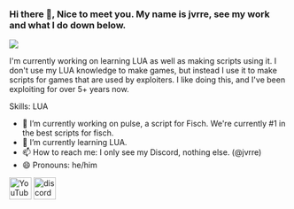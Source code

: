 ### Hi there 👋, Nice to meet you. My name is jvrre, see my work and what I do down below.
![](https://media.discordapp.net/attachments/1320483374372098130/1326614116785328128/Untitled_design-removebg-preview_1.png?ex=6780112c&is=677ebfac&hm=eb79314ae1db10ea1d5672404e3d7c1bec8522eb1e90267b3ca8665f8e50f68a&=&format=webp&quality=lossless&width=767&height=384)

I'm currently working on learning LUA as well as making scripts using it. I don't use my LUA knowledge to make games, but instead I use it to make scripts for games that are used by exploiters. I like doing this, and I've been exploiting for over 5+ years now.

Skills: LUA

- 🔭 I’m currently working on pulse, a script for Fisch. We're currently #1 in the best scripts for fisch. 
- 🌱 I’m currently learning LUA. 
- 📫 How to reach me: I only see my Discord, nothing else. (@jvrre) 
- 😄 Pronouns: he/him 


[<img src='https://cdn.jsdelivr.net/npm/simple-icons@3.0.1/icons/youtube.svg' alt='YouTube' height='40'>](https://www.youtube.com/channel/UCkp_L2EaUJOKLoUCHHlmAmg)  [<img src='https://cdn.jsdelivr.net/npm/simple-icons@3.0.1/icons/discord.svg' alt='discord' height='40'>](https://discord.gg/sxzqjMVq3A)  

